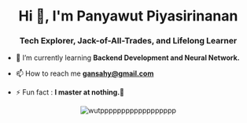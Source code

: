 <h1 align="center">Hi 👋, I'm Panyawut Piyasirinanan</h1>
<h3 align="center">Tech Explorer, Jack-of-All-Trades, and Lifelong Learner</h3>

- 🌱 I’m currently learning **Backend Development and Neural Network.**

- 📫 How to reach me **gansahy@gmail.com**

- ⚡ Fun fact : **I master at nothing.🥹**

<p align="center"><img align="center" src="https://github-readme-streak-stats.herokuapp.com/?user=wutpppppppppppppppppp&theme=default" alt="wutpppppppppppppppppp" /></p>
